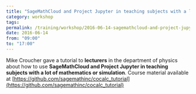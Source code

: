 ```yaml
---
title: "SageMathCloud and Project Jupyter in teaching subjects with a lot of mathematics or simulation"
category: workshop
tags:
permalink: /training/workshop/2016-06-14-sagemathcloud-and-project-jupyter-in-teaching
date: 2016-06-14
from: "09:00"
to: "17:00"
---
```


Mike Croucher gave a tutorial to **lecturers** in the department of physics about how to use **SageMathCloud and Project Jupyter in teaching subjects with a lot of mathematics or simulation**. Course material available at [https://github.com/sagemathinc/cocalc_tutorial](https://github.com/sagemathinc/cocalc_tutorial)